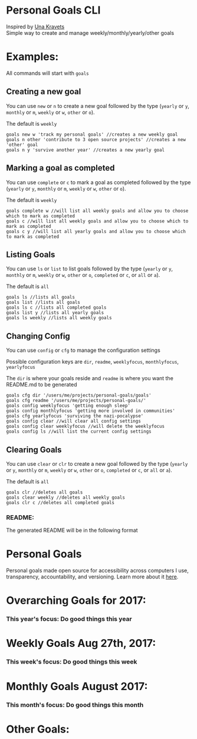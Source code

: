 Personal Goals CLI
==================
Inspired by [Una Kravets](http://una.im/personal-goals-guide)  
Simple way to create and manage weekly/monthly/yearly/other goals

# Examples: 

All commands will start with `goals`

## Creating a new goal

You can use `new` or `n` to create a new goal followed by the type (`yearly` or `y`, `monthly` or `m`, `weekly` or `w`, `other` or `o`).  

The default is `weekly`
```
goals new w 'track my personal goals' //creates a new weekly goal
goals n other 'contribute to 3 open source projects' //creates a new 'other' goal
goals n y 'survive another year' //creates a new yearly goal
```

## Marking a goal as completed

You can use `complete` or `c` to mark a goal as completed followed by the type (`yearly` or `y`, `monthly` or `m`, `weekly` or `w`, `other` or `o`).  

The default is `weekly`
```
goals complete w //will list all weekly goals and allow you to choose which to mark as completed
goals c //will list all weekly goals and allow you to choose which to mark as completed
goals c y //will list all yearly goals and allow you to choose which to mark as completed
```

## Listing Goals

You can use `ls` or `list` to list goals followed by the type (`yearly` or `y`, `monthly` or `m`, `weekly` or `w`, `other` or `o`, `completed` or `c`, or `all` or `a`).  

The default is `all`
```
goals ls //lists all goals
goals list //lists all goals
goals ls c //lists all completed goals
goals list y //lists all yearly goals
goals ls weekly //lists all weekly goals
```

## Changing Config

You can use `config` or `cfg` to manage the configuration settings

Possible configuration keys are `dir`, `readme`, `weeklyfocus`, `monthlyfocus`, `yearlyfocus`

The `dir` is where your goals reside and `readme` is where you want the README.md to be generated

```
goals cfg dir '/users/me/projects/personal-goals/goals'
goals cfg readme '/users/me/projects/personal-goals/'
goals config weeklyfocus 'getting enough sleep'
goals config monthlyfocus 'getting more involved in communities'
goals cfg yearlyfocus 'surviving the nazi-pocalypse'
goals config clear //will clear all config settings
goals config clear weeklyfocus //will delete the weeklyfocus
goals config ls //will list the current config settings
```

## Clearing Goals 

You can use `clear` or `clr` to create a new goal followed by the type (`yearly` or `y`, `monthly` or `m`, `weekly` or `w`, `other` or `o`, `completed` or `c`, or `all` or `a`).  

The default is `all`
```
goals clr //deletes all goals
goals clear weekly //deletes all weekly goals
goals clr c //deletes all completed goals
```

### README:
The generated README will be in the following format

Personal Goals
==============
Personal goals made open source for accessibility across computers I use, transparency, accountability, and versioning. Learn more about it [here](http://una.im/personal-goals-guide).

# Overarching Goals for 2017:
### This year's focus: Do good things this year

  

  
# Weekly Goals Aug 27th, 2017:
### This week's focus: Do good things this week



# Monthly Goals August 2017:
### This month's focus: Do good things this month

  

# Other Goals:

